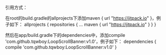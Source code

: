 引用方式：

在root的build.gradle的allprojects下添加maven { url "https://jitpack.io" }，例子如下：
allprojects {
		repositories {
			...
			maven { url "https://jitpack.io" }
		}
}

然后在app/build.gradle下的dependencies中，添加compile 'com.github.tqwboy:LoopScrollBanner:v1.0'，例子如下：
dependencies {
	   compile 'com.github.tqwboy:LoopScrollBanner:v1.0'
}

